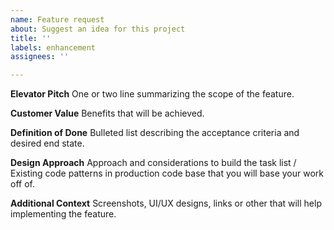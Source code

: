 ```yaml
---
name: Feature request
about: Suggest an idea for this project
title: ''
labels: enhancement
assignees: ''

---
```


**Elevator Pitch**
One or two line summarizing the scope of the feature.

**Customer Value**
Benefits that will be achieved.

**Definition of Done**
Bulleted list describing the acceptance criteria and desired end state.

**Design Approach**
Approach and considerations to build the task list / Existing code patterns in production code base that you will base your work off of.

**Additional Context**
Screenshots, UI/UX designs, links or other that will help implementing the feature.
